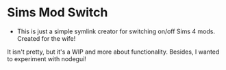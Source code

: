 # Sims Mod Switch

- This is just a simple symlink creator for switching on/off Sims 4 mods. Created for the wife!

It isn't pretty, but it's a WIP and more about functionality. Besides, I wanted to experiment with nodegui!
